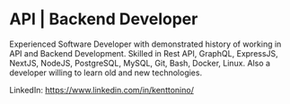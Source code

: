 # API | Backend Developer
Experienced Software Developer with demonstrated history of working in API and Backend Development. Skilled in Rest API, GraphQL, ExpressJS, NextJS, NodeJS, PostgreSQL, MySQL, Git, Bash, Docker, Linux. Also a developer willing to learn old and new technologies.

LinkedIn: https://www.linkedin.com/in/kenttonino/
